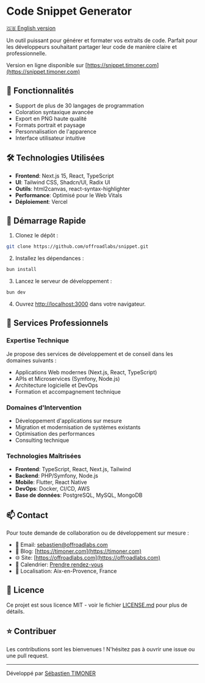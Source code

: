 # Code Snippet Generator

[🇬🇧 English version](README.md)

Un outil puissant pour générer et formater vos extraits de code. Parfait pour les développeurs souhaitant partager leur code de manière claire et professionnelle.

Version en ligne disponible sur [https://snippet.timoner.com](https://snippet.timoner.com)

## 🚀 Fonctionnalités

- Support de plus de 30 langages de programmation
- Coloration syntaxique avancée
- Export en PNG haute qualité
- Formats portrait et paysage
- Personnalisation de l'apparence
- Interface utilisateur intuitive

## 🛠️ Technologies Utilisées

- **Frontend**: Next.js 15, React, TypeScript
- **UI**: Tailwind CSS, Shadcn/UI, Radix UI
- **Outils**: html2canvas, react-syntax-highlighter
- **Performance**: Optimisé pour le Web Vitals
- **Déploiement**: Vercel

## 🏁 Démarrage Rapide

1. Clonez le dépôt :

```bash
git clone https://github.com/offroadlabs/snippet.git
```

2. Installez les dépendances :

```bash
bun install
```

3. Lancez le serveur de développement :

```bash
bun dev
```

4. Ouvrez [http://localhost:3000](http://localhost:3000) dans votre navigateur.

## 🔧 Services Professionnels

### Expertise Technique
Je propose des services de développement et de conseil dans les domaines suivants :

- Applications Web modernes (Next.js, React, TypeScript)
- APIs et Microservices (Symfony, Node.js)
- Architecture logicielle et DevOps
- Formation et accompagnement technique

### Domaines d'Intervention
- Développement d'applications sur mesure
- Migration et modernisation de systèmes existants
- Optimisation des performances
- Consulting technique

### Technologies Maîtrisées
- **Frontend**: TypeScript, React, Next.js, Tailwind
- **Backend**: PHP/Symfony, Node.js
- **Mobile**: Flutter, React Native
- **DevOps**: Docker, CI/CD, AWS
- **Base de données**: PostgreSQL, MySQL, MongoDB

## 📫 Contact

Pour toute demande de collaboration ou de développement sur mesure :

- 📧 Email: [sebastien@offroadlabs.com](mailto:sebastien@offroadlabs.com)
- 📝 Blog: [https://timoner.com](https://timoner.com)
- 🌐 Site: [https://offroadlabs.com](https://offroadlabs.com)
- 📅 Calendrier: [Prendre rendez-vous](https://hub.timoner.com)
- 📍 Localisation: Aix-en-Provence, France

## 📄 Licence

Ce projet est sous licence MIT - voir le fichier [LICENSE.md](LICENSE.md) pour plus de détails.

## ⭐ Contribuer

Les contributions sont les bienvenues ! N'hésitez pas à ouvrir une issue ou une pull request.

---

Développé par [Sébastien TIMONER](https://github.com/offroadlabs)
